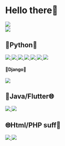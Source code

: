 <h1>Hello there🌌</h1>
<img align="center" src="https://github-readme-stats.vercel.app/api?username=Vladikasik&show_icons=true&theme=chartreuse-dark&include_all_commits=true">
<br>
<img src="https://github-readme-stats.vercel.app/api/wakatime?username=Vladikasik777&theme=chartreuse-dark">

<h2>🐉Python🐉</h2>
  
  <a href="https://github.com/Vladikasik/Telebot_stats">
  <img src="https://github-readme-stats.vercel.app/api/pin/?username=Vladikasik&repo=Telebot_stats&theme=chartreuse-dark">
  </a>
  
  <a href="https://github.com/Vladikasik/statistic">
  <img src="https://github-readme-stats.vercel.app/api/pin/?username=Vladikasik&repo=statistic&theme=chartreuse-dark">
  </a>
  
  <a href="https://github.com/Smart-Control-System/ServerSystem">
  <img src="https://github-readme-stats.vercel.app/api/pin/?username=Smart-Control-System&repo=ServerSystem&theme=chartreuse-dark">
  </a>
  
  <a href="https://github.com/Cyberzhaba/my-front-is-shaved">
  <img src="https://github-readme-stats.vercel.app/api/pin/?username=Cyberzhaba&repo=my-front-is-shaved&theme=chartreuse-dark">
  </a>
  
  <a href="https://github.com/Vladikasik/Face-recognition">
  <img src="https://github-readme-stats.vercel.app/api/pin/?username=Vladikasik&repo=Face-recognition&theme=chartreuse-dark">
  </a>
  <a href="https://github.com/Vladikasik/Server_Client">
  <img src="https://github-readme-stats.vercel.app/api/pin/?username=Vladikasik&repo=Server_Client&theme=chartreuse-dark">
  </a>
  <a href="https://github.com/Vladikasik/Bean-coin">
  <img src="https://github-readme-stats.vercel.app/api/pin/?username=Vladikasik&repo=Bean-coin&theme=chartreuse-dark">
   </a>
   
   <h4>🐲Django🐲</h4>
   <a href="https://github.com/Vladikasik/Django_learning">
  <img src="https://github-readme-stats.vercel.app/api/pin/?username=Vladikasik&repo=Django_learning&theme=chartreuse-dark">
   </a>
 
 <br>
 <h2>📱Java/Flutter🌐</h2>
  <a href="https://github.com/Vladikasik/Trip">
  <img src="https://github-readme-stats.vercel.app/api/pin/?username=Vladikasik&repo=Trip&theme=chartreuse-dark">
   </a>
  <a href="https://github.com/Vladikasik/PetPtoj">
  <img src="https://github-readme-stats.vercel.app/api/pin/?username=Vladikasik&repo=PetPtoj&theme=chartreuse-dark" >
   </a>
 <h2>🌐Html/PHP suff📝</h2>
    <a href="https://github.com/Vladikasik/Radio-1535">
    <img src="https://github-readme-stats.vercel.app/api/pin/?username=Vladikasik&repo=Radio-1535&theme=chartreuse-dark">
     </a>
     <a href="https://github.com/Vladikasik/ainshtein-blog">
    <img src="https://github-readme-stats.vercel.app/api/pin/?username=Vladikasik&repo=ainshtein-blog&theme=chartreuse-dark">
     </a>
